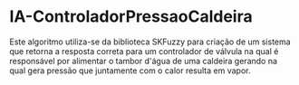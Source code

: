 # IA-ControladorPressaoCaldeira
Este algoritmo utiliza-se da biblioteca SKFuzzy para criação de um sistema que retorna a resposta correta para um controlador de válvula na qual é responsável por alimentar o tambor d'água de uma caldeira gerando na qual gera pressão que juntamente com o calor resulta em vapor.
